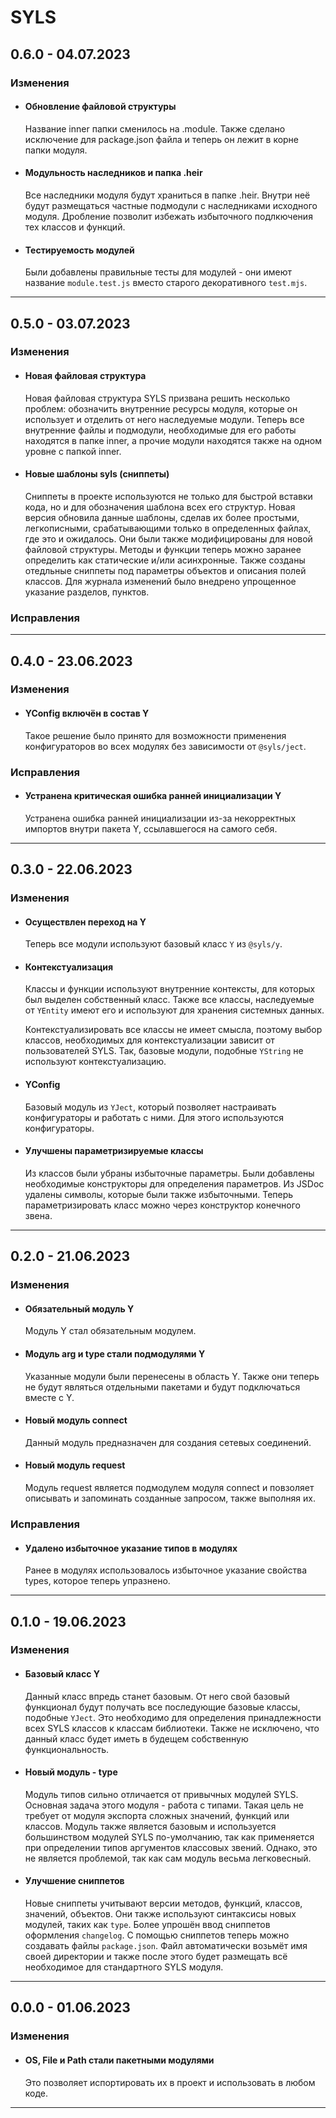 # SYLS

## **0.6.0 - 04.07.2023**
### **Изменения**
- #### **Обновление файловой структуры**
    Название inner папки сменилось на .module. Также сделано исключение для package.json файла и теперь он лежит в корне папки модуля.
- #### **Модульность наследников и папка .heir**
    Все наследники модуля будут храниться в папке .heir. Внутри неё будут размещаться частные подмодули с наследниками исходного модуля. Дробление позволит избежать избыточного подлкючения тех классов и функций.
- #### **Тестируемость модулей**
    Были добавлены правильные тесты для модулей - они имеют название `module.test.js` вместо старого декоративного `test.mjs`.

***

## **0.5.0 - 03.07.2023**
### **Изменения**
- #### **Новая файловая структура**
    Новая файловая структура SYLS призвана решить несколько проблем: обозначить внутренние ресурсы модуля, которые он использует и отделить от него наследуемые модули. Теперь все внутренние файлы и подмодули, необходимые для его работы находятся в папке inner, а прочие модули находятся также на одном уровне с папкой inner.
- #### **Новые шаблоны syls (сниппеты)**
    Сниппеты в проекте используются не только для быстрой вставки кода, но и для обозначения шаблона всех его структур. Новая версия обновила данные шаблоны, сделав их более простыми, легкописными, срабатывающими только в определенных файлах, где это и ожидалось. Они были также модифицированы для новой файловой структуры. Методы и функции теперь можно заранее определить как статические и/или асинхронные. Также созданы отедльные сниппеты под параметры объектов и описания полей классов. Для журнала изменений было внедрено упрощенное указание разделов, пунктов.
### **Исправления**

***

## **0.4.0 - 23.06.2023**
### **Изменения**
- #### **YConfig включён в состав Y**
    Такое решение было принято для возможности применения конфигураторов во всех модулях без зависимости от `@syls/ject`.
### **Исправления**
- #### **Устранена критическая ошибка ранней инициализации Y**
    Устранена ошибка ранней инициализации из-за некорректных импортов внутри пакета Y, ссылавшегося на самого себя.
    
***

## **0.3.0 - 22.06.2023**
### **Изменения**
- #### **Осуществлен переход на Y**
    Теперь все модули используют базовый класс `Y` из `@syls/y`. 
- #### **Контекстуализация**
    Классы и функции используют внутренние контексты, для которых был выделен собственный класс. Также все классы, наследуемые от `YEntity` имеют его и используют для хранения системных данных.

    Контекстуализировать все классы не имеет смысла, поэтому выбор классов, необходимых для контекстуализации зависит от пользователей SYLS. Так, базовые модули, подобные `YString` не используют контекстуализацию.
- #### **YConfig**
    Базовый модуль из `YJect`, который позволяет настраивать конфигураторы и работать с ними. Для этого используются конфигураторы.
- #### **Улучшены параметризируемые классы**
    Из классов были убраны избыточные параметры. Были добавлены необходимые конструкторы для определения параметров. Из JSDoc удалены символы, которые были также избыточными. Теперь параметризировать класс можно через конструктор конечного звена.

***

## **0.2.0 - 21.06.2023**
### **Изменения**
- #### **Обязательный модуль Y**
    Модуль Y стал обязательным модулем.
- #### **Модуль arg и type стали подмодулями Y**
    Указанные модули были перенесены в область Y. Также они теперь не будут являться отдельными пакетами и будут подключаться вместе с Y.
- #### **Новый модуль connect**
    Данный модуль предназначен для создания сетевых соединений.
- #### **Новый модуль request**
    Модуль request является подмодулем модуля connect и повзоляет описывать и запоминать созданные запросом, также выполняя их.
### **Исправления**
- #### **Удалено избыточное указание типов в модулях**
    Ранее в модулях использовалось избыточное указание свойства types, которое теперь упразнено.

***

## **0.1.0 - 19.06.2023**
### **Изменения**
- #### **Базовый класс Y**
    Данный класс впредь станет базовым. От него свой базовый функционал будут получать все последующие базовые классы, подобные `YJect`. Это необходимо для определения принадлежности всех SYLS классов к классам библиотеки. Также не исключено, что данный класс будет иметь в будещем собственную функциональность.
- #### **Новый модуль - type**
    Модуль типов сильно отличается от привычных модулей SYLS. Основная задача этого модуля - работа с типами. Такая цель не требует от модуля экспорта сложных значений, функций или классов. Модуль также является базовым и используется большинством модулей SYLS по-умолчанию, так как применяется при определении типов аргументов классовых звений. Однако, это не является проблемой, так как сам модуль весьма легковесный.
- #### **Улучшение сниппетов**
    Новые сниппеты учитывают версии методов, функций, классов, значений, объектов. Они также используют синтаксисы новых модулей, таких как `type`. Более упрошён ввод сниппетов оформления `changelog`. С помощью сниппетов теперь можно создавать файлы `package.json`. Файл автоматически возьмёт имя своей директории и также после этого будет размещать всё необходимое для стандартного SYLS модуля.

***

## **0.0.0 - 01.06.2023**
### **Изменения**
- #### **OS, File и Path стали пакетными модулями**
    Это позволяет испортировать их в проект и использовать в любом коде.
    
***